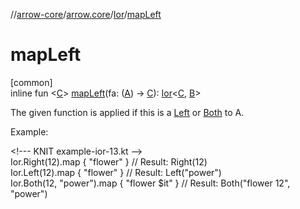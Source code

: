 //[arrow-core](../../../index.md)/[arrow.core](../index.md)/[Ior](index.md)/[mapLeft](map-left.md)

# mapLeft

[common]\
inline fun &lt;[C](map-left.md)&gt; [mapLeft](map-left.md)(fa: ([A](index.md)) -&gt; [C](map-left.md)): [Ior](index.md)&lt;[C](map-left.md), [B](index.md)&gt;

The given function is applied if this is a [Left](-left/index.md) or [Both](-both/index.md) to A.

Example:

&lt;!--- KNIT example-ior-13.kt --&gt;\
Ior.Right(12).map { "flower" } // Result: Right(12)\
Ior.Left(12).map { "flower" }  // Result: Left("power")\
Ior.Both(12, "power").map { "flower $it" }  // Result: Both("flower 12", "power")<!--- KNIT example-ior-14.kt -->
